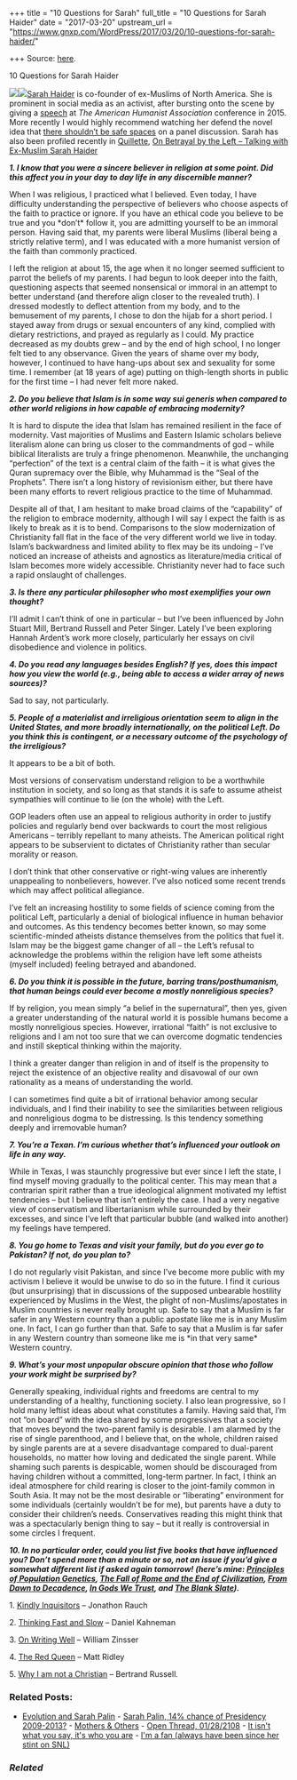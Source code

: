 +++
title = "10 Questions for Sarah"
full_title = "10 Questions for Sarah Haider"
date = "2017-03-20"
upstream_url = "https://www.gnxp.com/WordPress/2017/03/20/10-questions-for-sarah-haider/"

+++
Source: [here](https://www.gnxp.com/WordPress/2017/03/20/10-questions-for-sarah-haider/).

10 Questions for Sarah Haider

[![](https://i0.wp.com/gnxp.com/WordPress/wp-content/uploads/2017/03/maxresdefault.jpg?resize=200%2C200)![](https://i0.wp.com/gnxp.com/WordPress/wp-content/uploads/2017/03/maxresdefault.jpg?resize=200%2C200)](https://twitter.com/SarahTheHaider?ref_src=twsrc%5Egoogle%7Ctwcamp%5Eserp%7Ctwgr%5Eauthor)[Sarah Haider](http://www.exmna.org/team/sarah-haider/) is co-founder of ex-Muslims of North America. She is prominent in social media as an activist, after bursting onto the scene by giving a [speech](https://www.youtube.com/watch?v=0plC24YuoJk) at *The American Humanist Association* conference in 2015. More recently I would highly recommend watching her defend the novel idea that [there shouldn’t be safe spaces](https://www.youtube.com/watch?v=HQ5cOdmoZNo) on a panel discussion. Sarah has also been profiled recently in [Quillette](http://quillette.com/2017/03/16/on-betrayal-by-the-left-talking-with-ex-muslim-sarah-haider/), [On Betrayal by the Left – Talking with Ex-Muslim Sarah Haider](http://quillette.com/2017/03/16/on-betrayal-by-the-left-talking-with-ex-muslim-sarah-haider/)

***1. I know that you were a sincere believer in religion at some point. Did this affect you in your day to day life in any discernible manner?***

When I was religious, I practiced what I believed. Even today, I have difficulty understanding the perspective of believers who choose aspects of the faith to practice or ignore. If you have an ethical code you believe to be true and you \*don’t\* follow it, you are admitting yourself to be an immoral person. Having said that, my parents were liberal Muslims (liberal being a strictly relative term), and I was educated with a more humanist version of the faith than commonly practiced.

I left the religion at about 15, the age when it no longer seemed sufficient to parrot the beliefs of my parents. I had begun to look deeper into the faith, questioning aspects that seemed nonsensical or immoral in an attempt to better understand (and therefore align closer to the revealed truth). I dressed modestly to deflect attention from my body, and to the bemusement of my parents, I chose to don the hijab for a short period. I stayed away from drugs or sexual encounters of any kind, complied with dietary restrictions, and prayed as regularly as I could. My practice decreased as my doubts grew – and by the end of high school, I no longer felt tied to any observance. Given the years of shame over my body, however, I continued to have hang-ups about sex and sexuality for some time. I remember (at 18 years of age) putting on thigh-length shorts in public for the first time – I had never felt more naked.

***2. Do you believe that Islam is in some way sui generis when compared to other world religions in how capable of embracing modernity?***

It is hard to dispute the idea that Islam has remained resilient in the face of modernity. Vast majorities of Muslims and Eastern Islamic scholars believe literalism alone can bring us closer to the commandments of god – while biblical literalists are truly a fringe phenomenon. Meanwhile, the unchanging “perfection” of the text is a central claim of the faith – it is what gives the Quran supremacy over the Bible, why Muhammad is the “Seal of the Prophets”. There isn’t a long history of revisionism either, but there have been many efforts to revert religious practice to the time of Muhammad.

Despite all of that, I am hesitant to make broad claims of the “capability” of the religion to embrace modernity, although I will say I expect the faith is as likely to break as it is to bend. Comparisons to the slow modernization of Christianity fall flat in the face of the very different world we live in today. Islam’s backwardness and limited ability to flex may be its undoing – I’ve noticed an increase of atheists and agnostics as literature/media critical of Islam becomes more widely accessible. Christianity never had to face such a rapid onslaught of challenges.

***3. Is there any particular philosopher who most exemplifies your own thought?***

I’ll admit I can’t think of one in particular – but I’ve been influenced by John Stuart Mill, Bertrand Russell and Peter Singer. Lately I’ve been exploring Hannah Ardent’s work more closely, particularly her essays on civil disobedience and violence in politics.

***4. Do you read any languages besides English? If yes, does this impact how you view the world (e.g., being able to access a wider array of news sources)?***

Sad to say, not particularly.

***5. People of a materialist and irreligious orientation seem to align in the United States, and more broadly internationally, on the political Left. Do you think this is contingent, or a necessary outcome of the psychology of the irreligious?***

It appears to be a bit of both.

Most versions of conservatism understand religion to be a worthwhile institution in society, and so long as that stands it is safe to assume atheist sympathies will continue to lie (on the whole) with the Left.

GOP leaders often use an appeal to religious authority in order to justify policies and regularly bend over backwards to court the most religious Americans – terribly repellant to many atheists. The American political right appears to be subservient to dictates of Christianity rather than secular morality or reason.

I don’t think that other conservative or right-wing values are inherently unappealing to nonbelievers, however. I’ve also noticed some recent trends which may affect political allegiance.

I’ve felt an increasing hostility to some fields of science coming from the political Left, particularly a denial of biological influence in human behavior and outcomes. As this tendency becomes better known, so may some scientific-minded atheists distance themselves from the politics that fuel it. Islam may be the biggest game changer of all – the Left’s refusal to acknowledge the problems within the religion have left some atheists (myself included) feeling betrayed and abandoned.

***6. Do you think it is possible in the future, barring trans/posthumanism, that human beings could ever become a mostly nonreligious species?***

If by religion, you mean simply “a belief in the supernatural”, then yes, given a greater understanding of the natural world it is possible humans become a mostly nonreligious species. However, irrational “faith” is not exclusive to religions and I am not too sure that we can overcome dogmatic tendencies and instill skeptical thinking within the majority.

I think a greater danger than religion in and of itself is the propensity to reject the existence of an objective reality and disavowal of our own rationality as a means of understanding the world.

I can sometimes find quite a bit of irrational behavior among secular individuals, and I find their inability to see the similarities between religious and nonreligious dogma to be distressing. Is this tendency something deeply and irremovable human?

***7. You’re a Texan. I’m curious whether that’s influenced your outlook on life in any way.***

While in Texas, I was staunchly progressive but ever since I left the state, I find myself moving gradually to the political center. This may mean that a contrarian spirit rather than a true ideological alignment motivated my leftist tendencies – but I believe that isn’t entirely the case. I had a very negative view of conservatism and libertarianism while surrounded by their excesses, and since I’ve left that particular bubble (and walked into another) my feelings have tempered.

***8. You go home to Texas and visit your family, but do you ever go to Pakistan? If not, do you plan to?***

I do not regularly visit Pakistan, and since I’ve become more public with my activism I believe it would be unwise to do so in the future. I find it curious (but unsurprising) that in discussions of the supposed unbearable hostility experienced by Muslims in the West, the plight of non-Muslims/apostates in Muslim countries is never really brought up. Safe to say that a Muslim is far safer in any Western country than a public apostate like me is in any Muslim one. In fact, I can go further than that. Safe to say that a Muslim is far safer in any Western country than someone like me is \*in that very same\* Western country.

***9. What’s your most unpopular obscure opinion that those who follow your work might be surprised by?***

Generally speaking, individual rights and freedoms are central to my understanding of a healthy, functioning society. I also lean progressive, so I hold many leftist ideas about what constitutes a family. Having said that, I’m not “on board” with the idea shared by some progressives that a society that moves beyond the two-parent family is desirable. I am alarmed by the rise of single parenthood, and I believe that, on the whole, children raised by single parents are at a severe disadvantage compared to dual-parent households, no matter how loving and dedicated the single parent. While shaming such parents is despicable, women should be discouraged from having children without a committed, long-term partner. In fact, I think an ideal atmosphere for child rearing is closer to the joint-family common in South Asia. It may not be the most desirable or “liberating” environment for some individuals (certainly wouldn’t be for me), but parents have a duty to consider their children’s needs. Conservatives reading this might think that was a spectacularly benign thing to say – but it really is controversial in some circles I frequent.

***10. In no particular order, could you list five books that have influenced you? Don’t spend more than a minute or so, not an issue if you’d give a somewhat different list if asked again tomorrow! (here’s mine: [Principles of Population Genetics](https://www.amazon.com/exec/obidos/ASIN/0878933085/nofe0f-20), [The Fall of Rome and the End of Civilization](https://www.amazon.com/exec/obidos/ASIN/0192807285/nofe0f-20), [From Dawn to Decadence](https://www.amazon.com/exec/obidos/ASIN/0060928832/nofe0f-20), [In Gods We Trust](https://www.amazon.com/exec/obidos/ASIN/0195178033/nofe0f-20), and [The Blank Slate](https://www.amazon.com/exec/obidos/ASIN/0670031518/nofe0f-20)).***

1\. [Kindly Inquisitors](https://www.amazon.com/exec/obidos/ASIN/022614593X/nofe0f-20) – Jonathon Rauch

2\. [Thinking Fast and Slow](https://www.amazon.com/exec/obidos/ASIN/0374533555/nofe0f-20) – Daniel Kahneman

3\. [On Writing Well](https://www.amazon.com/exec/obidos/ASIN/0060891548/nofe0f-20) – William Zinsser

4\. [The Red Queen](https://www.amazon.com/exec/obidos/ASIN/0060556579/nofe0f-20) – Matt Ridley

5\. [Why I am not a Christian](https://www.amazon.com/exec/obidos/ASIN/0671203231/nofe0f-20) – Bertrand Russell.

[](https://www.addtoany.com/add_to/facebook?linkurl=http%3A%2F%2Fnofe.me%2Frazib%2FWordPress%2F2017%2F03%2F21%2F10-questions-for-sarah-haider%2F&linkname=10%20Questions%20for%20Sarah%20Haider "Facebook")[](https://www.addtoany.com/add_to/twitter?linkurl=http%3A%2F%2Fnofe.me%2Frazib%2FWordPress%2F2017%2F03%2F21%2F10-questions-for-sarah-haider%2F&linkname=10%20Questions%20for%20Sarah%20Haider "Twitter")[](https://www.addtoany.com/add_to/google_plus?linkurl=http%3A%2F%2Fnofe.me%2Frazib%2FWordPress%2F2017%2F03%2F21%2F10-questions-for-sarah-haider%2F&linkname=10%20Questions%20for%20Sarah%20Haider "Google+")[](https://www.addtoany.com/share#url=http%3A%2F%2Fnofe.me%2Frazib%2FWordPress%2F2017%2F03%2F21%2F10-questions-for-sarah-haider%2F&title=10%20Questions%20for%20Sarah%20Haider)

### Related Posts:

- [Evolution and Sarah
  Palin](https://www.gnxp.com/WordPress/2008/09/06/evolution-and-sarah-palin/) - [Sarah Palin, 14% chance of Presidency
  2009-2013?](https://www.gnxp.com/WordPress/2008/08/30/sarah-palin-14-chance-of-presidency-2009-2013/) - [Mothers &
  Others](https://www.gnxp.com/WordPress/2009/09/07/mothers-others/) - [Open Thread,
  01/28/2108](https://www.gnxp.com/WordPress/2018/01/28/open-thread-01-28-2108/) - [It isn't what you say, it's who you
  are](https://www.gnxp.com/WordPress/2018/01/24/it-isnt-what-you-say-its-who-you-are/) - [I'm a fan (always have been since her stint on
  SNL)](https://www.gnxp.com/WordPress/2005/11/14/i-m-a-fan-always-have-been-since-her-stint-on-snl/)

### *Related*

[](https://www.addtoany.com/add_to/facebook?linkurl=https%3A%2F%2Fwww.gnxp.com%2FWordPress%2F2017%2F03%2F20%2F10-questions-for-sarah-haider%2F&linkname=10%20Questions%20for%20Sarah%20Haider "Facebook")[](https://www.addtoany.com/add_to/twitter?linkurl=https%3A%2F%2Fwww.gnxp.com%2FWordPress%2F2017%2F03%2F20%2F10-questions-for-sarah-haider%2F&linkname=10%20Questions%20for%20Sarah%20Haider "Twitter")[](https://www.addtoany.com/add_to/email?linkurl=https%3A%2F%2Fwww.gnxp.com%2FWordPress%2F2017%2F03%2F20%2F10-questions-for-sarah-haider%2F&linkname=10%20Questions%20for%20Sarah%20Haider "Email")[](https://www.addtoany.com/share)
